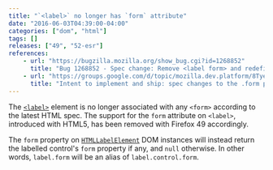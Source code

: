 ```yaml
---
title: "`<label>` no longer has `form` attribute"
date: "2016-06-03T04:39:00-04:00"
categories: ["dom", "html"]
tags: []
releases: ["49", "52-esr"]
references:
    - url: "https://bugzilla.mozilla.org/show_bug.cgi?id=1268852"
      title: "Bug 1268852 - Spec change: Remove <label form> and redefine label.form IDL attribute"
    - url: "https://groups.google.com/d/topic/mozilla.dev.platform/8TyeUQOn6qQ/discussion"
      title: "Intent to implement and ship: spec changes to the .form property and \"form\" attribute on <label> elements"
---
```

The [`<label>`](https://developer.mozilla.org/docs/Web/HTML/Element/label) element is no longer associated with any `<form>` according to the latest HTML spec. The support for the `form` attribute on `<label>`, introduced with HTML5, has been removed with Firefox 49 accordingly.

The `form` property on [`HTMLLabelElement`](https://developer.mozilla.org/docs/Web/API/HTMLLabelElement) DOM instances will instead return the labelled control's `form` property if any, and `null` otherwise. In other words, `label.form` will be an alias of `label.control.form`.

